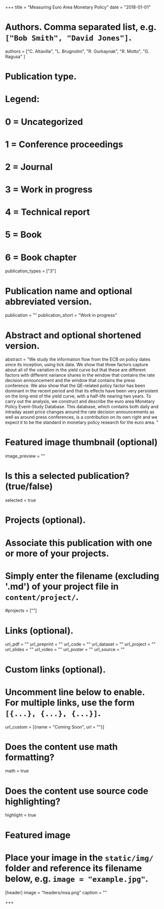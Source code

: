 +++
title = "Measuring Euro Area Monetary Policy"
date = "2018-01-01"

# Authors. Comma separated list, e.g. `["Bob Smith", "David Jones"]`.
authors = ["C. Altavilla", "L. Brugnolini", "R. Gurkaynak", "R. Motto", "G. Ragusa" ]

# Publication type.
# Legend:
# 0 = Uncategorized
# 1 = Conference proceedings
# 2 = Journal
# 3 = Work in progress
# 4 = Technical report
# 5 = Book
# 6 = Book chapter
publication_types = ["3"]

# Publication name and optional abbreviated version.
publication = ""
publication_short = "Work in progress"

# Abstract and optional shortened version.
abstract = "We study the information flow from the ECB on policy dates since its inception, using tick data. We show that three factors capture about all of the variation in the yield curve but that these are different factors with different variance shares in the window that contains the rate decision announcement and the window that contains the press conference. We also show that the QE-related policy factor has been dominant in the recent period and that its effects have been very persistent on the long-end of the yield curve, with a half-life nearing two years. To carry out the analysis, we construct and describe the euro area Monetary Policy Event-Study Database. This database, which contains both daily and intraday asset price changes around the rate decision announcements as well as around press conferences, is a contribution on its own right and we expect it to be the standard in monetary policy research for the euro area. "

# Featured image thumbnail (optional)
image_preview = ""

# Is this a selected publication? (true/false)
selected = true

# Projects (optional).
#   Associate this publication with one or more of your projects.
#   Simply enter the filename (excluding '.md') of your project file in `content/project/`.
#projects = [""]

# Links (optional).
url_pdf = ""
url_preprint = ""
url_code = ""
url_dataset = ""
url_project = ""
url_slides = ""
url_video = ""
url_poster = ""
url_source = ""

# Custom links (optional).
#   Uncomment line below to enable. For multiple links, use the form `[{...}, {...}, {...}]`.
url_custom = [{name = "Coming Soon", url = ""}]

# Does the content use math formatting?
math = true

# Does the content use source code highlighting?
highlight = true

# Featured image
# Place your image in the `static/img/` folder and reference its filename below, e.g. `image = "example.jpg"`.
[header]
image = "headers/msa.png"
caption = ""

+++